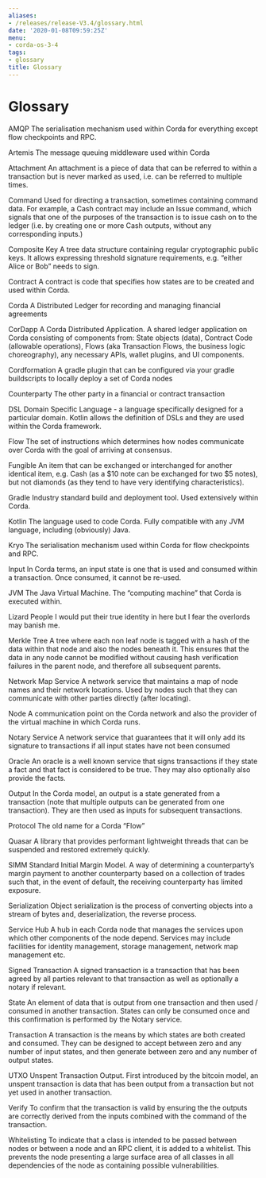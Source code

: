 ```yaml
---
aliases:
- /releases/release-V3.4/glossary.html
date: '2020-01-08T09:59:25Z'
menu:
- corda-os-3-4
tags:
- glossary
title: Glossary
---
```



# Glossary



AMQP
The serialisation mechanism used within Corda for everything except flow checkpoints and RPC.


Artemis
The message queuing middleware used within Corda


Attachment
An attachment is a piece of data that can be referred to within a transaction but is never marked as used, i.e. can be referred to multiple times.


Command
Used for directing a transaction, sometimes containing command data. For example, a Cash contract may include an Issue command, which signals that one of the purposes of the transaction is to issue cash on to the ledger (i.e. by creating one or more Cash outputs, without any corresponding inputs.)


Composite Key
A tree data structure containing regular cryptographic public keys. It allows expressing threshold signature requirements, e.g. “either Alice or Bob” needs to sign.


Contract
A contract is code that specifies how states are to be created and used within Corda.


Corda
A Distributed Ledger for recording and managing financial agreements


CorDapp
A Corda Distributed Application. A shared ledger application on Corda consisting of components from: State objects (data), Contract Code (allowable operations),  Flows (aka Transaction Flows, the business logic choreography), any necessary APIs, wallet plugins, and UI components.


Cordformation
A gradle plugin that can be configured via your gradle buildscripts to locally deploy a set of Corda nodes


Counterparty
The other party in a financial or contract transaction


DSL
Domain Specific Language - a language specifically designed for a particular domain. Kotlin allows the definition of DSLs and they are used within the Corda framework.


Flow
The set of instructions which determines how nodes communicate over Corda with the goal of arriving at consensus.


Fungible
An item that can be exchanged or interchanged for another identical item, e.g. Cash (as a $10 note can be exchanged for two $5 notes), but not diamonds (as they tend to have very identifying characteristics).


Gradle
Industry standard build and deployment tool. Used extensively within Corda.


Kotlin
The language used to code Corda. Fully compatible with any JVM language, including (obviously) Java.


Kryo
The serialisation mechanism used within Corda for flow checkpoints and RPC.


Input
In Corda terms, an input state is one that is used and consumed within a transaction. Once consumed, it cannot be re-used.


JVM
The Java Virtual Machine. The “computing machine” that Corda is executed within.


Lizard People
I would put their true identity in here but I fear the overlords may banish me.


Merkle Tree
A tree where each non leaf node is tagged with a hash of the data within that node and also the nodes beneath it. This ensures that the data in any node cannot be modified without causing hash verification failures in the parent node, and therefore all subsequent parents.


Network Map Service
A network service that maintains a map of node names and their network locations. Used by nodes such that they can communicate with other parties directly (after locating).


Node
A communication point on the Corda network and also the provider of the virtual machine in which Corda runs.


Notary Service
A network service that guarantees that it will only add its signature to transactions if all input states have not been consumed


Oracle
An oracle is a well known service that signs transactions if they state a fact and that fact is considered to be true. They may also optionally also provide the facts.


Output
In the Corda model, an output is a state generated from a transaction (note that multiple outputs can be generated from one transaction). They are then used as inputs for subsequent transactions.


Protocol
The old name for a Corda “Flow”


Quasar
A library that provides performant lightweight threads that can be suspended and restored extremely quickly.


SIMM
Standard Initial Margin Model. A way of determining a counterparty’s margin payment to another counterparty based on a collection of trades such that, in the event of default, the receiving counterparty has limited exposure.


Serialization
Object serialization is the process of converting objects into a stream of bytes and, deserialization, the reverse process.


Service Hub
A hub in each Corda node that manages the services upon which other components of the node depend. Services may include facilities for identity management, storage management, network map management etc.


Signed Transaction
A signed transaction is a transaction that has been agreed by all parties relevant to that transaction as well as optionally a notary if relevant.


State
An element of data that is output from one transaction and then used / consumed in another transaction. States can only be consumed once and this confirmation is performed by the Notary service.


Transaction
A transaction is the means by which states are both created and consumed. They can be designed to accept between zero and any number of input states, and then generate between zero and any number of output states.


UTXO
Unspent Transaction Output. First introduced by the bitcoin model, an unspent transaction is data that has been output from a transaction but not yet used in another transaction.


Verify
To confirm that the transaction is valid by ensuring the the outputs are correctly derived from the inputs combined with the command of the transaction.


Whitelisting
To indicate that a class is intended to be passed between nodes or between a node and an RPC client, it is added to a whitelist.  This prevents the node presenting a large surface area of all classes in all dependencies of the node as containing possible vulnerabilities.


